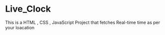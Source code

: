 # Live_Clock
 This is a HTML , CSS , JavaScript Project that fetches Real-time time as per your loacation 
